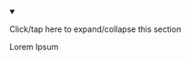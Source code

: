 <details open><summary><p lang="en">Click/tap here to expand/collapse this section</p></summary>

Lorem Ipsum

</details>
